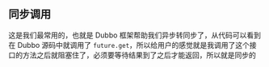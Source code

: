 ## 同步调用

这是我们最常用的，也就是 Dubbo 框架帮助我们异步转同步了，从代码可以看到在 Dubbo 源码中就调用了 `future.get`，所以给用户的感觉就是我调用了这个接口的方法之后就阻塞住了，必须要等待结果到了之后才能返回，所以就是同步的









